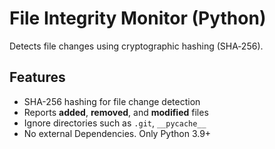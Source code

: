 # File Integrity Monitor (Python)

Detects file changes using cryptographic hashing (SHA‑256).

## Features

- SHA-256 hashing for file change detection
- Reports **added**, **removed**, and **modified** files
- Ignore directories such as `.git`, `__pycache__`
- No external Dependencies. Only Python 3.9+

